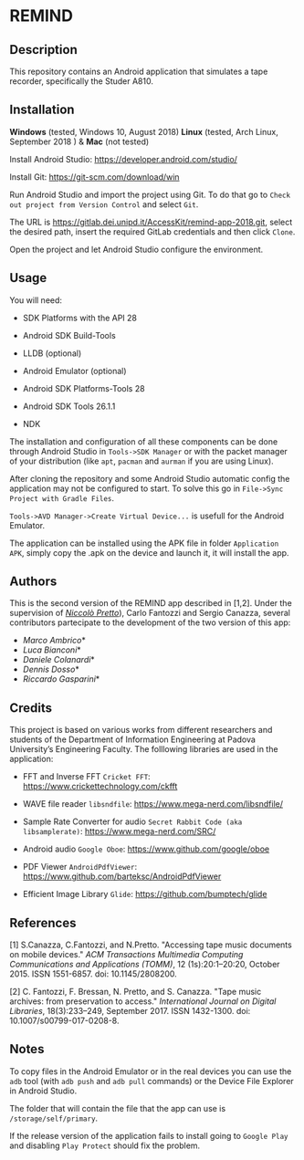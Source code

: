 # REMIND

## Description

This repository contains an Android application that simulates a tape recorder, specifically the Studer A810.

## Installation

**Windows** (tested, Windows 10, August 2018) **Linux** (tested, Arch Linux, September 2018 ) & **Mac** (not tested)

Install Android Studio: <https://developer.android.com/studio/>

Install Git: <https://git-scm.com/download/win>

Run Android Studio and import the project using Git. To do that go to `Check out project from Version Control` and select `Git`.

The URL is <https://gitlab.dei.unipd.it/AccessKit/remind-app-2018.git>, select the desired path, insert the required GitLab credentials and then click `Clone`.

Open the project and let Android Studio configure the environment.

## Usage

You will need:

*   SDK Platforms with the API 28

*   Android SDK Build-Tools

*   LLDB    (optional)

*   Android Emulator (optional)

*   Android SDK Platforms-Tools 28

*   Android SDK Tools 26.1.1

*   NDK

The installation and configuration of all these components can be done through Android Studio in `Tools->SDK Manager` or with the packet manager of your distribution (like `apt`, `pacman` and `aurman` if you are using Linux).

After cloning the repository and some Android Studio automatic config the application may not be configured to start. To solve this go in `File->Sync Project with Gradle Files`.

`Tools->AVD Manager->Create Virtual Device...` is usefull for the Android Emulator.

The application can be installed using the APK file in folder `Application APK`, simply copy the .apk on the device and launch it, it will install the app.

## Authors

This is the second version of the REMIND app described in [1,2].
Under the supervision of [*Niccolò Pretto*](http://www.dei.unipd.it/~prettoni/)), Carlo Fantozzi and Sergio Canazza, several contributors partecipate to the development of the two version of this app:
* _Marco Ambrico_*
* _Luca Bianconi_*
* _Daniele Colanardi_*
* _Dennis Dosso_*
* _Riccardo Gasparini_*


## Credits

This project is based on various works from different researchers and students of the Department of Information Engineering at Padova University’s Engineering Faculty.
The folllowing libraries are used in the application:

*   FFT and Inverse FFT `Cricket FFT`: <https://www.crickettechnology.com/ckfft>

*   WAVE file reader `libsndfile`: <https://www.mega-nerd.com/libsndfile/>

*   Sample Rate Converter for audio `Secret Rabbit Code (aka libsamplerate)`: <https://www.mega-nerd.com/SRC/>

*   Android audio `Google Oboe`: <https://www.github.com/google/oboe>

*   PDF Viewer `AndroidPdfViewer`: <https://www.github.com/barteksc/AndroidPdfViewer>
   
*   Efficient Image Library `Glide`: <https://github.com/bumptech/glide>

## References

[1] S.Canazza, C.Fantozzi, and N.Pretto. "Accessing tape music documents on mobile devices." *ACM Transactions Multimedia Computing Communications and Applications (TOMM)*, 12 (1s):20:1–20:20, October 2015. ISSN 1551-6857. doi: 10.1145/2808200.

[2] C. Fantozzi, F. Bressan, N. Pretto, and S. Canazza. "Tape music archives: from preservation to access." *International Journal on Digital Libraries*, 18(3):233–249, September 2017. ISSN 1432-1300. doi: 10.1007/s00799-017-0208-8.

## Notes

To copy files in the Android Emulator or in the real devices you can use the `adb` tool (with `adb push` and `adb pull` commands) or the Device File Explorer in Android Studio.

The folder that will contain the file that the app can use is `/storage/self/primary`.

If the release version of the application fails to install going to `Google Play` and disabling `Play Protect` should fix the problem.
